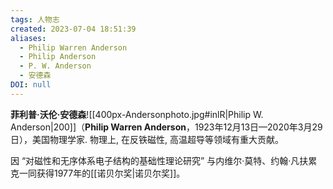 ```yaml
---
tags: 人物志
created: 2023-07-04 18:51:39
aliases:
  - Philip Warren Anderson
  - Philip Anderson
  - P. W. Anderson
  - 安德森
DOI: null
---
```


**菲利普·沃伦·安德森**![[400px-Andersonphoto.jpg#inlR|Philip W. Anderson|200]]（**Philip Warren Anderson**，1923年12月13日—2020年3月29日），美国物理学家. 物理上, 在反铁磁性, 高温超导等领域有重大贡献。

因 “对磁性和无序体系电子结构的基础性理论研究” 与内维尔·莫特、约翰·凡扶累克一同获得1977年的[[诺贝尔奖|诺贝尔奖]]。
